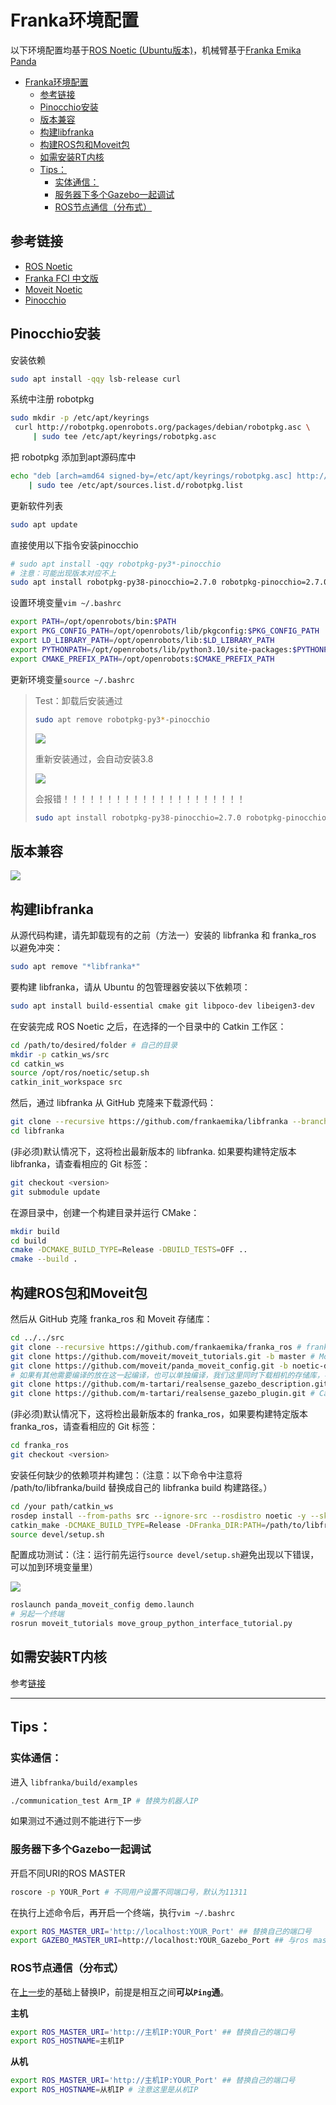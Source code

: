 # Franka环境配置
以下环境配置均基于[ROS Noetic (Ubuntu版本)](https://wiki.ros.org/noetic/Installation/Ubuntu)，机械臂基于[Franka Emika Panda](https://github.com/Liujian1997/Franka_env-Installation/Franka_Emika_Panda_Instruction_Handbook_CN.pdf)
- [Franka环境配置](#franka环境配置)
  - [参考链接](#参考链接)
  - [Pinocchio安装](#pinocchio安装)
  - [版本兼容](#版本兼容)
  - [构建libfranka](#构建libfranka)
  - [构建ROS包和Moveit包](#构建ros包和moveit包)
  - [如需安装RT内核](#如需安装rt内核)
  - [Tips：](#tips)
    - [实体通信：](#实体通信)
    - [服务器下多个Gazebo一起调试](#服务器下多个gazebo一起调试)
    - [ROS节点通信（分布式）](#ros节点通信分布式)

<!-- <small><i><a href='http://ecotrust-canada.github.io/markdown-toc/'>Table of contents generated with markdown-toc</a></i></small> -->

## 参考链接
- [ROS Noetic](https://wiki.ros.org/noetic/Installation/Ubuntu)
- [Franka FCI 中文版](https://franka.cn/FCI/overview.html)
- [Moveit Noetic](https://moveit.github.io/moveit_tutorials/doc/getting_started/getting_started.html#)
- [Pinocchio](https://stack-of-tasks.github.io/pinocchio/download.html)

## Pinocchio安装
安装依赖
```bash
sudo apt install -qqy lsb-release curl
```
系统中注册 robotpkg
```bash
sudo mkdir -p /etc/apt/keyrings
 curl http://robotpkg.openrobots.org/packages/debian/robotpkg.asc \
     | sudo tee /etc/apt/keyrings/robotpkg.asc
```
把 robotpkg 添加到apt源码库中
```bash
echo "deb [arch=amd64 signed-by=/etc/apt/keyrings/robotpkg.asc] http://robotpkg.openrobots.org/packages/debian/pub $(lsb_release -cs) robotpkg" \
    | sudo tee /etc/apt/sources.list.d/robotpkg.list
```
更新软件列表
```bash
sudo apt update
```
直接使用以下指令安装pinocchio
```bash
# sudo apt install -qqy robotpkg-py3*-pinocchio 
# 注意：可能出现版本对应不上
sudo apt install robotpkg-py38-pinocchio=2.7.0 robotpkg-pinocchio=2.7.0 robotpkg-py38-eigenpy=3.5.0
```
设置环境变量`vim ~/.bashrc`
```bash
export PATH=/opt/openrobots/bin:$PATH
export PKG_CONFIG_PATH=/opt/openrobots/lib/pkgconfig:$PKG_CONFIG_PATH
export LD_LIBRARY_PATH=/opt/openrobots/lib:$LD_LIBRARY_PATH
export PYTHONPATH=/opt/openrobots/lib/python3.10/site-packages:$PYTHONPATH # Adapt your desired python version here
export CMAKE_PREFIX_PATH=/opt/openrobots:$CMAKE_PREFIX_PATH
```
更新环境变量`source ~/.bashrc`
> Test：卸载后安装通过
> 
> ```bash
> sudo apt remove robotpkg-py3*-pinocchio
> ```
>
> ![](img/Snipaste_2024-07-11_15-32-31.png)
> 
> 重新安装通过，会自动安装3.8
>
> ![](img/Snipaste_2024-07-11_15-41-55.png)
>
> 会报错！！！！！！！！！！！！！！！！！！！！！
>
> ```bash
> sudo apt install robotpkg-py38-pinocchio=2.7.0 robotpkg-pinocchio=2.7.0 robotpkg-py38-eigenpy=3.5.0
> ```

## 版本兼容

![](img/Snipaste_2024-07-11_12-21-44.png)

## 构建libfranka
从源代码构建，请先卸载现有的之前（方法一）安装的 libfranka 和 franka_ros 以避免冲突：
```bash
sudo apt remove "*libfranka*"
```
要构建 libfranka，请从 Ubuntu 的包管理器安装以下依赖项：
```bash
sudo apt install build-essential cmake git libpoco-dev libeigen3-dev
```
在安装完成 ROS Noetic 之后，在选择的一个目录中的 Catkin 工作区：
```bash
cd /path/to/desired/folder # 自己的目录
mkdir -p catkin_ws/src
cd catkin_ws
source /opt/ros/noetic/setup.sh
catkin_init_workspace src
```

然后，通过 libfranka 从 GitHub 克隆来下载源代码：

```bash
git clone --recursive https://github.com/frankaemika/libfranka --branch 0.9.1 # Robot system 4.2.2
cd libfranka
```

(非必须)默认情况下，这将检出最新版本的 libfranka. 如果要构建特定版本 libfranka，请查看相应的 Git 标签：

```bash
git checkout <version>
git submodule update
```
在源目录中，创建一个构建目录并运行 CMake：

```bash
mkdir build
cd build
cmake -DCMAKE_BUILD_TYPE=Release -DBUILD_TESTS=OFF ..
cmake --build .
```
## 构建ROS包和Moveit包

然后从 GitHub 克隆 franka_ros 和 Moveit 存储库：
```bash
cd ../../src
git clone --recursive https://github.com/frankaemika/franka_ros # franka_ros
git clone https://github.com/moveit/moveit_tutorials.git -b master # Moveit
git clone https://github.com/moveit/panda_moveit_config.git -b noetic-devel # Moveit
# 如果有其他需要编译的放在这一起编译，也可以单独编译，我们这里同时下载相机的存储库，不需要可以不下载
git clone https://github.com/m-tartari/realsense_gazebo_description.git # Camera
git clone https://github.com/m-tartari/realsense_gazebo_plugin.git # Camera plugin
```
(非必须)默认情况下，这将检出最新版本的 franka_ros，如果要构建特定版本 franka_ros，请查看相应的 Git 标签：
```bash
cd franka_ros
git checkout <version>
```
安装任何缺少的依赖项并构建包：（注意：以下命令中注意将 /path/to/libfranka/build 替换成自己的 libfranka build 构建路径。）
```bash
cd /your path/catkin_ws
rosdep install --from-paths src --ignore-src --rosdistro noetic -y --skip-keys libfranka
catkin_make -DCMAKE_BUILD_TYPE=Release -DFranka_DIR:PATH=/path/to/libfranka/build  # 注意修改路径
source devel/setup.sh
```
配置成功测试：（注：运行前先运行`source devel/setup.sh`避免出现以下错误，可以加到环境变量里）

![](img/微信图片_20240711203743.png)

```bash
roslaunch panda_moveit_config demo.launch
# 另起一个终端
rosrun moveit_tutorials move_group_python_interface_tutorial.py
```

## 如需安装RT内核
参考[链接](https://franka.cn/FCI/installation_linux.html#setting-up-the-real-time-kernel)

---
## Tips：
### 实体通信：
进入 `libfranka/build/examples`
```bash
./communication_test Arm_IP # 替换为机器人IP
```
如果测过不通过则不能进行下一步

### 服务器下多个Gazebo一起调试
开启不同URI的ROS MASTER
```bash
roscore -p YOUR_Port # 不同用户设置不同端口号，默认为11311
```
在执行上述命令后，再开启一个终端，执行`vim ~/.bashrc`
```bash
export ROS_MASTER_URI='http://localhost:YOUR_Port' ## 替换自己的端口号
export GAZEBO_MASTER_URI=http://localhost:YOUR_Gazebo_Port ## 与ros master类似,重新设置，默认在地址为11345，多人时会冲突
```
### ROS节点通信（分布式）
在[上一步](#服务器下多个gazebo一起调试)的基础上替换IP，前提是相互之间**可以`Ping`通**。

**主机**
```bash
export ROS_MASTER_URI='http://主机IP:YOUR_Port' ## 替换自己的端口号
export ROS_HOSTNAME=主机IP
```
**从机**
```bash
export ROS_MASTER_URI='http://主机IP:YOUR_Port' ## 替换自己的端口号
export ROS_HOSTNAME=从机IP # 注意这里是从机IP
```